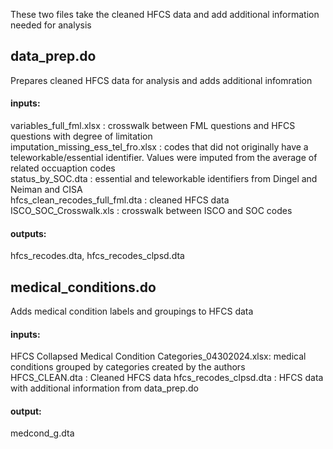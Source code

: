 
These two files take the cleaned HFCS data and add additional information needed for analysis

## data_prep.do 
Prepares cleaned HFCS data for analysis and adds additional infomration
#### inputs: 
variables_full_fml.xlsx : crosswalk between FML questions and HFCS questions with degree of limitation \
imputation_missing_ess_tel_fro.xlsx  : codes that did not originally have a teleworkable/essential identifier. Values were imputed from the average of related occuaption codes \
status_by_SOC.dta : essential and teleworkable identifiers from Dingel and Neiman and CISA \
hfcs_clean_recodes_full_fml.dta : cleaned HFCS data \
ISCO_SOC_Crosswalk.xls : crosswalk between ISCO and SOC codes
#### outputs: 
hfcs_recodes.dta, hfcs_recodes_clpsd.dta 

## medical_conditions.do 
Adds medical condition labels and groupings to HFCS data 
#### inputs: 
HFCS Collapsed Medical Condition Categories_04302024.xlsx: medical conditions grouped by categories created by the authors \
HFCS_CLEAN.dta : Cleaned HFCS data
hfcs_recodes_clpsd.dta : HFCS data with additional information from data_prep.do
#### output: 
medcond_g.dta
